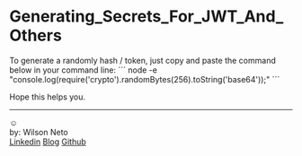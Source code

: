 # Generating_Secrets_For_JWT_And_Others

To generate a randomly hash / token, just copy and paste the command below in your command line:
´´´
node -e "console.log(require('crypto').randomBytes(256).toString('base64'));"
´´´

Hope this helps you.

-----  
:relaxed:  
by: Wilson Neto  
[Linkedin](https://linkedin.com/in/wilsonnetobr/)
[Blog](http://wilsonneto.com.br)
[Github](https://github.com/wilsonneto-dev)  
